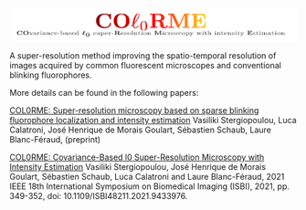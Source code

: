 ![alt text](https://github.com/VStergiop/COL0RME/blob/main/logo.png)

A super-resolution method improving the spatio-temporal resolution of images acquired by common fluorescent microscopes and conventional blinking fluorophores.
 
More details can be found in the following papers:

[COL0RME: Super-resolution microscopy based on sparse blinking fluorophore localization and intensity estimation](https://arxiv.org/abs/2108.07095)
Vasiliki Stergiopoulou, Luca Calatroni, José Henrique de Morais Goulart, Sébastien Schaub, Laure Blanc-Féraud,
(preprint)

[COL0RME: Covariance-Based l0 Super-Resolution Microscopy with Intensity Estimation](https://ieeexplore.ieee.org/document/9433976)
Vasiliki Stergiopoulou, José Henrique de Morais Goulart, Sébastien Schaub, Luca Calatroni and Laure Blanc-Féraud, 
2021 IEEE 18th International Symposium on Biomedical Imaging (ISBI), 2021, pp. 349-352, doi: 10.1109/ISBI48211.2021.9433976.
